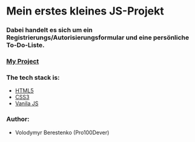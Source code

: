 # Mein erstes kleines JS-Projekt
### Dabei handelt es sich um ein Registrierungs/Autorisierungsformular und eine persönliche To-Do-Liste.
### [My Project](https://pro100dever.github.io/Registration-and-Autorization-on-your-toDo-list/)

### The tech stack is:

- [HTML5](http://htmlbook.ru/html)
- [CSS3](https://developer.mozilla.org/ru/docs/Web/CSS)
- [Vanila JS](https://developer.mozilla.org/ru/docs/Web/JavaScript)

### Author:
- Volodymyr Berestenko (Pro100Dever)
